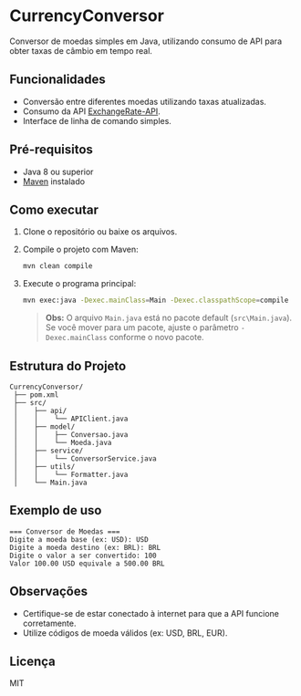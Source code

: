 # CurrencyConversor

Conversor de moedas simples em Java, utilizando consumo de API para obter taxas de câmbio em tempo real.

## Funcionalidades

- Conversão entre diferentes moedas utilizando taxas atualizadas.
- Consumo da API [ExchangeRate-API](https://www.exchangerate-api.com/).
- Interface de linha de comando simples.

## Pré-requisitos

- Java 8 ou superior
- [Maven](https://maven.apache.org/) instalado

## Como executar

1. Clone o repositório ou baixe os arquivos.
2. Compile o projeto com Maven:

   ```sh
   mvn clean compile
   ```

3. Execute o programa principal:

   ```sh
   mvn exec:java -Dexec.mainClass=Main -Dexec.classpathScope=compile
   ```

   > **Obs:** O arquivo `Main.java` está no pacote default (`src\Main.java`). Se você mover para um pacote, ajuste o parâmetro `-Dexec.mainClass` conforme o novo pacote.

## Estrutura do Projeto

```
CurrencyConversor/
 ├── pom.xml
 ├── src/
 │    ├── api/
 │    │    └── APIClient.java
 │    ├── model/
 │    │    ├── Conversao.java
 │    │    └── Moeda.java
 │    ├── service/
 │    │    └── ConversorService.java
 │    ├── utils/
 │    │    └── Formatter.java
 │    └── Main.java
```

## Exemplo de uso

```
=== Conversor de Moedas ===
Digite a moeda base (ex: USD): USD
Digite a moeda destino (ex: BRL): BRL
Digite o valor a ser convertido: 100
Valor 100.00 USD equivale a 500.00 BRL
```

## Observações

- Certifique-se de estar conectado à internet para que a API funcione corretamente.
- Utilize códigos de moeda válidos (ex: USD, BRL, EUR).

## Licença

MIT
